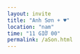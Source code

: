 ```yaml
---
layout: invite
title: "Anh Sơn + ♥"
location: "nam"
time: "11 GIỜ 00"
permalink: /aSon.html
---
```


